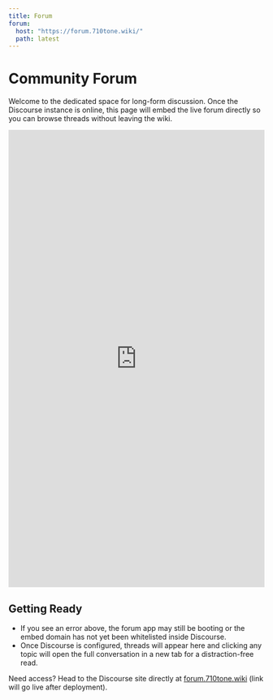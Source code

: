 ```yaml
---
title: Forum
forum:
  host: "https://forum.710tone.wiki/"
  path: latest
---
```


# Community Forum

Welcome to the dedicated space for long-form discussion. Once the Discourse instance is online, this page will embed the live forum directly so you can browse threads without leaving the wiki.

<div class="forum-embed">
  <iframe
    src="https://forum.710tone.wiki/latest?embed=true"
    loading="lazy"
    title="710 Tone Forum"
    width="100%"
    height="900"
    frameborder="0"
    allowfullscreen
  ></iframe>
</div>

## Getting Ready

- If you see an error above, the forum app may still be booting or the embed domain has not yet been whitelisted inside Discourse.
- Once Discourse is configured, threads will appear here and clicking any topic will open the full conversation in a new tab for a distraction-free read.

Need access? Head to the Discourse site directly at [forum.710tone.wiki](https://forum.710tone.wiki/) (link will go live after deployment).
